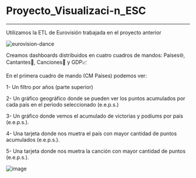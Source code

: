 # Proyecto_Visualizaci-n_ESC
--------------------------------------------------------------------------------------------------------------------------------------------------------------
Utilizamos la ETL de Eurovisión trabajada en el proyecto anterior

![eurovision-dance](https://user-images.githubusercontent.com/109532909/189700629-f278ac0a-f292-4ffb-a42b-ed3942cf05fe.gif)

Creamos dashboards distribuidos en cuatro cuadros de mandos: Países🌐, Cantantes🎤, Canciones🎵 y GDP📈

En el primera cuadro de mando (CM Países) podemos ver:

1- Un filtro por años (parte superior)

2- Un gráfico geográfico donde se pueden ver los puntos acumulados por cada país en el periodo seleccionado (e.e.p.s.)

3- Un gráfico donde vemos el acumulado de victorias y podiums por país (e.e.p.s.).

4- Una tarjeta donde nos muetra el país con mayor cantidad de puntos acumulados (e.e.p.s.).

5- Una tarjeta donde nos muetra la canción con mayor cantidad de puntos (e.e.p.s.).

![image](https://user-images.githubusercontent.com/109532909/189701412-545eb220-f4f3-4189-b643-e0162be70a3e.png)
